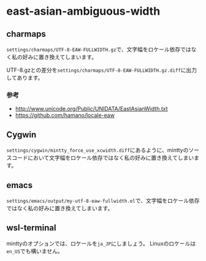 # east-asian-ambiguous-width

## charmaps

`settings/charmaps/UTF-8-EAW-FULLWIDTH.gz`で、文字幅をロケール依存ではなく私の好みに置き換えてしまいます。

UTF-8.gzとの差分を`settings/charmaps/UTF-8-EAW-FULLWIDTH.gz.diff`に出力してあります。

### 参考

- <http://www.unicode.org/Public/UNIDATA/EastAsianWidth.txt>
- <https://github.com/hamano/locale-eaw>

## Cygwin

`settings/cygwin/mintty_force_use_xcwidth.diff`にあるように、minttyのソースコードにおいて文字幅をロケール依存ではなく私の好みに置き換えてしまいます。

## emacs

`settings/emacs/output/my-utf-8-eaw-fullwidth.el`で、文字幅をロケール依存ではなく私の好みに置き換えてしまいます。

## wsl-terminal

minttyのオプションでは、ロケールを`ja_JP`にしましょう。
Linuxのロケールは`en_US`でも構いません。
